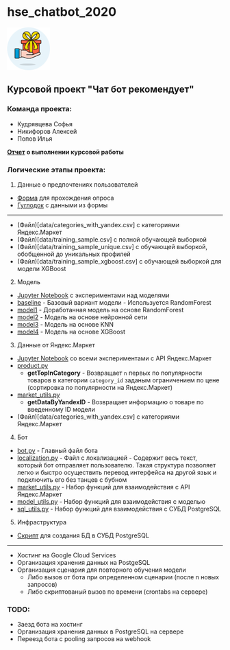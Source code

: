 # hse_chatbot_2020

<img src="logo.png" width="100" height="100">

## Курсовой проект "Чат бот рекомендует"

### Команда проекта:
* Кудрявцева Софья
* Никифоров Алексей
* Попов Илья

**[Отчет](docs/Отчет_Чат_бот_Кудрявцева_Никифоров_Попов.pdf) о выполнении курсовой работы**

### Логические этапы проекта:

1. Данные о предпочтениях пользователей
  * [Форма](https://forms.gle/DDhVYwSGFefYT6ke8) для прохождения опроса
  * [Гуглодок](https://docs.google.com/spreadsheets/d/1_DZeuWzxIIpELsrBTOqzYJ4WYNqROMs2v40WyyrqGwg) с данными из формы
  ---
  * (Файл)[data/categories_with_yandex.csv] с категориями Яндекс.Маркет
  * (Файл)[data/training_sample.csv] с полной обучающей выборкой
  * (Файл)[data/training_sample_unique.csv] с обучающей выборкой, обобщенной до уникальных профилей
  * (Файл)[data/training_sample_xgboost.csv] с обучающей выборкой для модели XGBoost
  
2. Модель
  * [Jupyter Notebook](experiments/models.ipynb) с экспериментами над моделями
  * [baseline](model/baseline.py) - Базовый вариант модели - Используется RandomForest
  * [model1](model/model1.py) - Доработанная модель на основе RandomForest
  * [model2](model/model2.py) - Модель на основе нейронной сети
  * [model3](model/model3.py) - Модель на основе KNN
  * [model4](model/model4.py) - Модель на основе XGBoost
  
3. Данные от Яндекс.Маркет
  * [Jupyter Notebook](experiments/yandex_experiments.ipynb) со всеми экспериментами с API Яндекс.Маркет
  * [product.py](model/product.py)
    * **getTopInCategory** - Возвращает `n` первых по популярности товаров в категории `category_id` заданым ограничением по цене (сортировка по популярности на Яндекс.Маркет)
  * [market_utils.py](bot/market_utils.py)
    * **getDataByYandexID** - Возвращает информацию о товаре по введенному ID модели
  * (Файл)[data/categories_with_yandex.csv] с категориями Яндекс.Маркет
  
4. Бот
  * [bot.py](bot/bot.py) - Главный файл бота
  * [localization.py](bot/localization.py) - Файл с локализацией - Содержит весь текст, который бот отправляет пользователю. Такая структура позволяет легко и быстро осуществить перевод интерфейса на другой язык и подключить его без танцев с бубном
  * [market_utils.py](bot/market_util.py) - Набор функций для взаимодействия с API Яндекс.Маркет
  * [model_utils.py](bot/model_utils.py) - Набор функций для взаимодействия с моделью
  * [sql_utils.py](bot/sql_utils.py) - Набор функций для взаимодействия с СУБД PostgreSQL
  
5. Инфраструктура
  * [Скрипт](sql/create.sql) для создания БД в СУБД PostgreSQL
---
  * Хостинг на Google Cloud Services
  * Организация хранения данных на PostgeSQL
  * Организация сценария для повторного обучения модели
    * Либо вызов от бота при определенном сценарии (после n новых запросов)
    * Либо скриптованый вызов по времени (crontabs на сервере)
    
### TODO:

* Заезд бота на хостинг
* Организация хранения данных в PostgreSQL на сервере
* Переезд бота с pooling запросов на webhook
